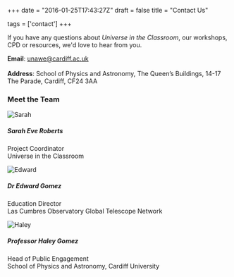 +++
date = "2016-01-25T17:43:27Z"
draft = false
title = "Contact Us"

tags = ['contact']
+++

If you have any questions about *Universe in the Classroom*, our workshops, CPD or resources, we'd love to hear from you.

**Email**: [unawe@cardiff.ac.uk](mailto:unawe@cardiff.ac.uk)<br>
</br>**Address**:  School of Physics and Astronomy,
The Queen’s Buildings,
14-17 The Parade,
Cardiff,
CF24 3AA

### Meet the Team

![Sarah](/images/sarah-contact.png)
##### Sarah Eve Roberts
Project Coordinator
<br>Universe in the Classroom</br>

![Edward](/images/edward-contact.png)
##### Dr Edward Gomez
Education Director
<br>Las Cumbres Observatory Global Telescope Network</br>

![Haley](/images/haley-contact.png)
##### Professor Haley Gomez
Head of Public Engagement
<br>School of Physics and Astronomy, Cardiff University</br>
